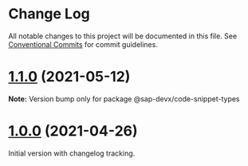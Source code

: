 # Change Log

All notable changes to this project will be documented in this file.
See [Conventional Commits](https://conventionalcommits.org) for commit guidelines.

# [1.1.0](https://github.com/SAP/code-snippet/compare/v1.0.0...v1.1.0) (2021-05-12)

**Note:** Version bump only for package @sap-devx/code-snippet-types

# [1.0.0](https://github.com/SAP/code-snippet/compare/v0.0.29...v1.0.0) (2021-04-26)

Initial version with changelog tracking.

